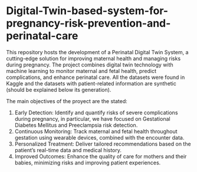 # Digital-Twin-based-system-for-pregnancy-risk-prevention-and-perinatal-care
This repository hosts the development of a Perinatal Digital Twin System, a cutting-edge solution for improving maternal health and managing risks during pregnancy. The project combines digital twin technology with machine learning to monitor maternal and fetal health, predict complications, and enhance perinatal care.
All the datasets were found in Kaggle and the datasets with patient-related information are synthetic (should be explained below its generation). 

The main objectives of the proyect are the stated: 
1. Early Detection: Identify and quantify risks of severe complications during pregnancy, in particular, we have focused on Gestational Diabetes Mellitus and Preeclampsia risk detection. 
2. Continuous Monitoring: Track maternal and fetal health throughout gestation using wearable devices, combined with the encounter data. 
3. Personalized Treatment: Deliver tailored recommendations based on the patient’s real-time data and medical history.
4. Improved Outcomes: Enhance the quality of care for mothers and their babies, minimizing risks and improving patient experiences.

